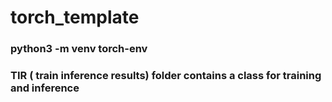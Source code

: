 # torch_template

### python3 -m venv torch-env

### TIR ( train inference results) folder contains a class for training and inference

